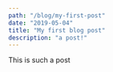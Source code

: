```yaml
---
path: "/blog/my-first-post"
date: "2019-05-04"
title: "My first blog post"
description: "a post!"
---
```


This is such a post